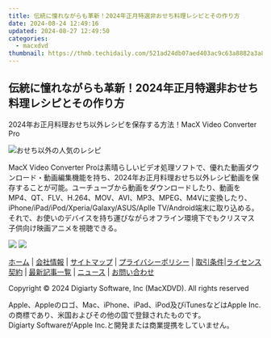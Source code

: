 ```yaml
---
title: 伝統に憧れながらも革新！2024年正月特選非おせち料理レシピとその作り方
date: 2024-08-24 12:49:16
updated: 2024-08-27 12:49:50
categories:
  - macxdvd
thumbnail: https://thmb.techidaily.com/521ad24db07aed403ac9c63a8882a3a87b12e15e0d1178b868dfaacb16286760.jpg
---
```


## 伝統に憧れながらも革新！2024年正月特選非おせち料理レシピとその作り方

2024年お正月料理おせち以外レシピを保存する方法！MacX Video Converter Pro

![おせち以外の人気のレシピ](https://www.macxdvd.com/blog/img/other-osechi-cooking-new-year-1210.jpg)

MacX Video Converter Proは素晴らしいビデオ処理ソフトで、優れた動画ダウンロード・動画編集機能を持ち、2024年お正月料理おせち以外レシピ動画を保存することが可能。ユーチューブから動画をダウンロードしたり、動画をMP4、QT、FLV、H.264、MOV、AVI、MP3、MPEG、M4Vに変換したり、iPhone/iPad/iPod/Xperia/Galaxy/ASUS/Aplle TV/Android端末に取り込める。それで、お使いのデバイスを持ち運びながらオフライン環境下でもクリスマス 子供向け映画アニメを視聴できる。

[![](https://www.macxdvd.com/blog/new-fourteen/btnm.png)](https://tools.techidaily.com/macxdvd/products/) [![](https://www.macxdvd.com/blog/new-fourteen/btnw.png)](https://tools.techidaily.com/macxdvd/products/) 



[ホーム](https://tools.techidaily.com/macxdvd/products/) | [会社情報](https://tools.techidaily.com/macxdvd/products/) | [サイトマップ](https://tools.techidaily.com/macxdvd/products/) | [プライバシーポリシー](https://tools.techidaily.com/macxdvd/products/) | [取引条件](https://tools.techidaily.com/macxdvd/products/)|[ライセンス契約](https://tools.techidaily.com/macxdvd/products/) | [最新記事一覧](https://tools.techidaily.com/macxdvd/products/) | [ニュース](https://tools.techidaily.com/macxdvd/products/) | [お問い合わせ](https://tools.techidaily.com/macxdvd/products/)

Copyright © 2024 Digiarty Software, Inc (MacXDVD). All rights reserved

Apple、Appleのロゴ、Mac、iPhone、iPad、iPod及びiTunesなどはApple Inc.の商標であり、米国およびその他の国で登録されたものです。  
Digiarty SoftwareがApple Inc.と開発または商業提携をしていません。

<ins class="adsbygoogle"
     style="display:block"
     data-ad-format="autorelaxed"
     data-ad-client="ca-pub-7571918770474297"
     data-ad-slot="1223367746"></ins>



<ins class="adsbygoogle"
     style="display:block"
     data-ad-client="ca-pub-7571918770474297"
     data-ad-slot="8358498916"
     data-ad-format="auto"
     data-full-width-responsive="true"></ins>
